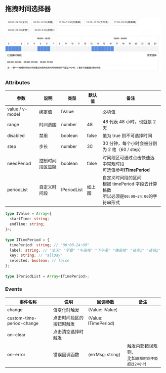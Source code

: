 ## 拖拽时间选择器

![demo](./src/assets/image.png)

### Attributes

| 参数            | 说明             | 类型        | 默认值 | 备注                                                         |
| --------------- | ---------------- | ----------- | ------ | ------------------------------------------------------------ |
| value / v-model | 绑定值           | IValue      |        | 必填值                                                       |
| range           | 时间范围         | number      | 48     | 48 代表 48 小时，也就是 2 天                                 |
| disabled        | 禁用             | boolean     | false  | 值为 true 则不可选择时间                                     |
| step            | 步长             | number      | 30     | 30 分钟，每个小时会被分割为 2 格（60 / step）                |
| needPeriod      | 控制时间段区显隐 | boolean     | false  | 时间段区可通过点击快速选中常规时段<br />可选值参考**ITimePeriod** |
| periodList      | 自定义时间段     | IPeriodList | 如上图 | 自定义时间段的区间<br />根据 timePeriod 字段去计算格数<br />所以必须是`00:00~24:00`的字符串形式 |

```ts
type IValue = Array<{
  startTime: string;
  endTime: string;
}>;

type ITimePeriod = {
  timePeriod: string; // "00:00~24:00"
  label: string; // "全天" "早餐" "午高峰" "下午茶" "晚高峰" "夜宵1" "夜宵2"
  key: string; // "allDay"
  selected: boolean; // false
};

type IPeriodList = Array<ITimePeriod>;
```

### Events

| 事件名称                  | 说明                     | 回调参数             | 备注                                                 |
| ------------------------- | ------------------------ | -------------------- | ---------------------------------------------------- |
| change                    | 值变化时触发             | (Value: IValue)      |                                                      |
| custom-time-period-change | 点击时间段区的按钮时触发 | (Value: ITimePeriod) |                                                      |
| on-clear                  | 点击清空选择时触发       |                      |                                                      |
| on-error                  | 错误回调函数             | (errMsg: string)     | 触发内部错误规则，<br />比如`选择时间不能超过24小时` |

